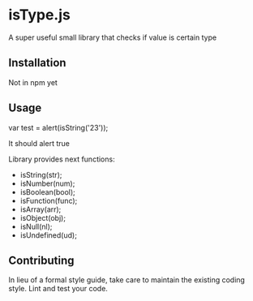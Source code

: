 # isType.js

A super useful small library that checks if value is certain type

## Installation

  Not in npm yet

## Usage

  var test = alert(isString('23'));

  It should alert true


  Library provides next functions:
 * isString(str);
 * isNumber(num);
 * isBoolean(bool);
 * isFunction(func);
 * isArray(arr);
 * isObject(obj);
 * isNull(nl);
 * isUndefined(ud);

## Contributing

In lieu of a formal style guide, take care to maintain the existing coding style. Lint and test your code.
